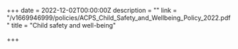 +++
date = 2022-12-02T00:00:00Z
description = ""
link = "/v1669946999/policies/ACPS_Child_Safety_and_Wellbeing_Policy_2022.pdf"
title = "Child safety and well-being"

+++

